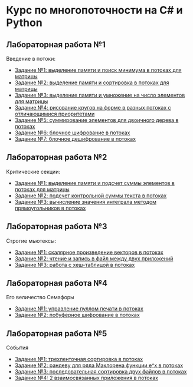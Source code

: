 # Курс по многопоточности на C# и Python
## Лабораторная работа №1
Введение в потоки: 
* [Задание №1: выделение памяти и поиск минимума в потоках для матрицы](https://github.com/Daniil-Solo/MultiThreadsSolutions/blob/main/Lab_1/task1.cs)
* [Задание №2: выделение памяти и сортировка в потоках для матрицы](https://github.com/Daniil-Solo/MultiThreadsSolutions/blob/main/Lab_1/task2.cs)
* [Задание №3: выделение памяти и умножение на число элементов для матрицы](https://github.com/Daniil-Solo/MultiThreadsSolutions/blob/main/Lab_1/task3.cs)
* [Задание №4: рисование кругов на форме в разных потоках с отличающимися приоритетами](https://github.com/Daniil-Solo/MultiThreadsSolutions/blob/main/Lab_1/task4.cs)
* [Задание №5: суммирование элементов для двоичного дерева в потоках](https://github.com/Daniil-Solo/MultiThreadsSolutions/blob/main/Lab_1/task5.cs)
* [Задание №6: блочное шифрование в потоках](https://github.com/Daniil-Solo/MultiThreadsSolutions/blob/main/Lab_1/task6.cs)
* [Задание №7: блочное дешифрование в потоках](https://github.com/Daniil-Solo/MultiThreadsSolutions/blob/main/Lab_1/task7.cs)

## Лабораторная работа №2
Критические секции: 
* [Задание №1: выделение памяти и подсчет суммы элементов в потоках для матрицы](https://github.com/Daniil-Solo/MultiThreadsSolutions/blob/main/Lab_2/task1.cs)
* [Задание №2: подсчет контрольной суммы текста в потоках](https://github.com/Daniil-Solo/MultiThreadsSolutions/blob/main/Lab_2/task2.cs)
* [Задание №3: вычисление значения интеграла методом прямоугольников в потоках](https://github.com/Daniil-Solo/MultiThreadsSolutions/blob/main/Lab_2/task3.cs)

## Лабораторная работа №3
Строгие мьютексы: 
* [Задание №1: скалярное произведение векторов в потоках](https://github.com/Daniil-Solo/MultiThreadsSolutions/blob/main/Lab_3/task1.cs)
* [Задание №2: чтение и запись в файл между двух приложений](https://github.com/Daniil-Solo/MultiThreadsSolutions/blob/main/Lab_3/task2.cs)
* [Задание №3: работа с хеш-таблицой в потоках](https://github.com/Daniil-Solo/MultiThreadsSolutions/blob/main/Lab_3/task3.cs)

## Лабораторная работа №4
Его величество Семафоры
* [Задание №1: управление пуллом печати в потоках](https://github.com/Daniil-Solo/MultiThreadsSolutions/blob/main/Lab_4/task1.py)
* [Задание №2: побуферное шифрование в потоках](https://github.com/Daniil-Solo/MultiThreadsSolutions/blob/main/Lab_4/task1.py)

## Лабораторная работа №5
События 
* [Задание №1: трехленточная сортировка в потоках](https://github.com/Daniil-Solo/MultiThreadsSolutions/blob/main/Lab_5/task1.py)
* [Задание №2: рандеву для ряда Маклорена функции e^x в потоках](https://github.com/Daniil-Solo/MultiThreadsSolutions/blob/main/Lab_5/task2.py)
* [Задание №3: последовательная сортировка двух файлов в потоках](https://github.com/Daniil-Solo/MultiThreadsSolutions/blob/main/Lab_5/task3.py)
* [Задание №4: 2 взаимосвязанных приложения в потоках](https://github.com/Daniil-Solo/MultiThreadsSolutions/blob/main/Lab_5/task4.py)